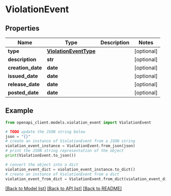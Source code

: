 # ViolationEvent


## Properties

Name | Type | Description | Notes
------------ | ------------- | ------------- | -------------
**type** | [**ViolationEventType**](ViolationEventType.md) |  | [optional] 
**description** | **str** |  | [optional] 
**creation_date** | **date** |  | [optional] 
**issued_date** | **date** |  | [optional] 
**release_date** | **date** |  | [optional] 
**posted_date** | **date** |  | [optional] 

## Example

```python
from openapi_client.models.violation_event import ViolationEvent

# TODO update the JSON string below
json = "{}"
# create an instance of ViolationEvent from a JSON string
violation_event_instance = ViolationEvent.from_json(json)
# print the JSON string representation of the object
print(ViolationEvent.to_json())

# convert the object into a dict
violation_event_dict = violation_event_instance.to_dict()
# create an instance of ViolationEvent from a dict
violation_event_from_dict = ViolationEvent.from_dict(violation_event_dict)
```
[[Back to Model list]](../README.md#documentation-for-models) [[Back to API list]](../README.md#documentation-for-api-endpoints) [[Back to README]](../README.md)


